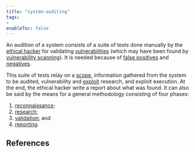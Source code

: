 ```yaml
---
title: "system-auditing"
tags:
- 
enableToc: false
---
```


An audition of a system consists of a suite of tests done manually by the [ethical hacker](notes/ethical-hacking.md) for validating [vulnerabilities](notes/vulnerability.md) (which may have been found by [vulnerability scanning](notes/vulnerability-scan.md)). It is needed because of [false positives](notes/false-positive.md) and [negatives](notes/false-negative.md).

This suite of tests relay on a [scope](notes/test-scope.md), information gathered from the system to be audited, vulnerability and [exploit](notes/exploit.md) research, and exploit execution. At the end, the ethical hacker write a report about what was found. It can also be said by the means for a general methodology consisting of four phases:
1. [reconnaissance](notes/audition-reconnaissance.md);
2. [research](notes/audition-research.md);
3. [validation](notes/audition-validation.md); and
4. [reporting](notes/audition-reporting.md).



## References
